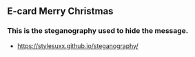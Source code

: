 ## E-card Merry Christmas


### This is the steganography used to hide the message.
  - https://stylesuxx.github.io/steganography/
